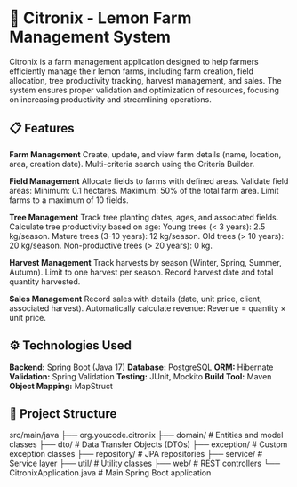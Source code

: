 # 🌱 Citronix - Lemon Farm Management System
Citronix is a farm management application designed to help farmers efficiently manage their lemon farms, including farm creation, field allocation, tree productivity tracking, harvest management, and sales. The system ensures proper validation and optimization of resources, focusing on increasing productivity and streamlining operations.

## 📋 Features

**Farm Management**
Create, update, and view farm details (name, location, area, creation date).
Multi-criteria search using the Criteria Builder.

**Field Management**
Allocate fields to farms with defined areas.
Validate field areas:
Minimum: 0.1 hectares.
Maximum: 50% of the total farm area.
Limit farms to a maximum of 10 fields.

**Tree Management**
Track tree planting dates, ages, and associated fields.
Calculate tree productivity based on age:
Young trees (< 3 years): 2.5 kg/season.
Mature trees (3-10 years): 12 kg/season.
Old trees (> 10 years): 20 kg/season.
Non-productive trees (> 20 years): 0 kg.

**Harvest Management**
Track harvests by season (Winter, Spring, Summer, Autumn).
Limit to one harvest per season.
Record harvest date and total quantity harvested.

**Sales Management**
Record sales with details (date, unit price, client, associated harvest).
Automatically calculate revenue: Revenue = quantity × unit price.

## ⚙️ Technologies Used
**Backend:** Spring Boot (Java 17)
**Database:** PostgreSQL
**ORM:** Hibernate
**Validation:** Spring Validation
**Testing:** JUnit, Mockito
**Build Tool:** Maven
**Object Mapping:** MapStruct

## 📂 Project Structure

src/main/java
├── org.youcode.citronix
    ├── domain/     # Entities and model classes
    ├── dto/        # Data Transfer Objects (DTOs)
    ├── exception/  # Custom exception classes
    ├── repository/ # JPA repositories
    ├── service/    # Service layer
    ├── util/       # Utility classes 
    ├── web/        # REST controllers
    └── CitronixApplication.java  # Main Spring Boot application
